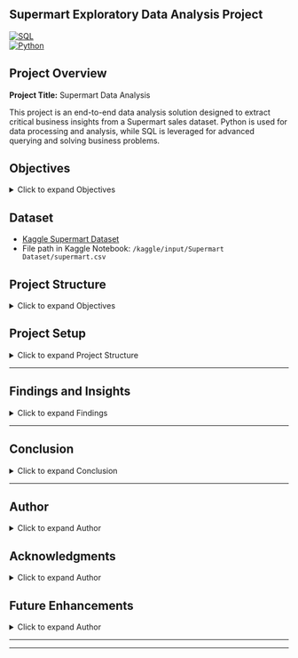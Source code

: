 ## Supermart Exploratory Data Analysis Project

[![SQL](https://img.shields.io/badge/SQL-Skills-blue)](https://www.sql.org/)  
[![Python](https://img.shields.io/badge/Python-Skills-yellowgreen)](https://www.python.org/)  


## Project Overview

**Project Title:** Supermart Data Analysis  

This project is an end-to-end data analysis solution designed to extract critical business insights from a Supermart sales dataset. Python is used for data processing and analysis, while SQL is leveraged for advanced querying and solving business problems.



## Objectives

<details>
<summary>Click to expand Objectives</summary>

1. Perform data cleaning and preprocessing to ensure accurate analysis.  
2. Conduct feature engineering, including calculating total transaction amounts.  
3. Load the cleaned data into MySQL and PostgreSQL databases.  
4. Write complex SQL queries to answer business questions, such as:
   - Revenue trends across branches and categories  
   - Best-selling product categories  
   - Sales performance by time, city, and payment method  
   - Peak sales periods and customer buying patterns  
   - Profit margin analysis by branch and category  

</details>



## Dataset

- [Kaggle Supermart Dataset](https://www.kaggle.com/datasets/analpatil/supermart-dataset)  
- File path in Kaggle Notebook: `/kaggle/input/Supermart Dataset/supermart.csv`  




## Project Structure
<details>
<summary>Click to expand Objectives</summary>
   
```plaintext
|-- data/                     # Raw data and transformed data
|-- sql_queries/              # SQL scripts for analysis and queries
|-- notebooks/                # Jupyter notebooks for Python analysis
|-- README.md                 # Project documentation
|-- requirements.txt          # List of required Python libraries
|-- main.py                   # Main script for loading, cleaning, and processing data
```
</details>

## Project Setup

<details>
<summary>Click to expand Project Structure</summary>

1. **Environment Setup**
   - Tools: VS Code, Python, SQL (MySQL & PostgreSQL), Anaconda  
   - Organized workspace and project folders for smooth development  

2. **Data Loading**
   - Load CSV into Pandas DataFrame  
   - Explore data using `.info()`, `.head()`, `.describe()`  

3. **Data Cleaning**
   - Remove duplicates and handle missing values  
   - Convert data types (dates as `datetime`, prices as `float`)  
   - Format currency values correctly  

4. **Feature Engineering**
   - Compute `Total_Amount` = `unit_price * quantity`  

5. **Database Loading**
   - Connect to MySQL and PostgreSQL using sqlalchemy  
   - Create tables and insert cleaned data  

6. **SQL Analysis**
   - Revenue by branch, category, and city  
   - Best-selling product categories  
   - Sales patterns by time, payment method, and customer  
   - Profit margin analysis  

7. **Documentation**
   - Maintain clear notes and Markdown/Jupyter Notebook records  

</details>

---

## Findings and Insights

<details>
<summary>Click to expand Findings</summary>

- **Sales Insights**: Key product categories, high-performing branches, and popular payment methods.  
- **Profitability**: Most profitable product categories and branches.  
- **Customer Behaviour**: Buying patterns, peak shopping hours, and preferred payment methods.  
- **Best-Selling Products**: Top-selling products and peak sales periods.  
 

</details>

---

## Conclusion

<details>
<summary>Click to expand Conclusion</summary>

This project demonstrates how to clean, analyze, and derive insights from a retail sales dataset using Python and SQL.  
It provides actionable business insights on revenue trends, sales performance, customer behavior, and product profitability, which can help in decision-making and strategy planning.  

</details>

---

## Author

<details>
<summary>Click to expand Author</summary>

**Anal Patil**  

Portfolio project showcasing SQL and Python skills essential for data analyst roles. Questions, feedback, or collaboration requests are welcome.  

</details>

## Acknowledgments
<details>
<summary>Click to expand Author</summary>
   
- **Data Source**: Kaggle’s Walmart Sales Dataset
- **Inspiration**: Walmart’s business case studies on sales and supply chain optimization.
   
</details>

## Future Enhancements
<details>
<summary>Click to expand Author</summary>
   
Possible extensions to this project:
- Integration with a dashboard tool (e.g., Power BI or Tableau) for interactive visualization.
- Additional data sources to enhance analysis depth.
- Automation of the data pipeline for real-time data ingestion and analysis.
- 
</details>

---



---
